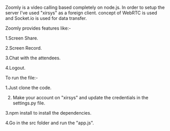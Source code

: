 Zoomly is a video calling based completely on node.js. In order to setup the server I've used "xirsys" as a foreign client.
concept of WebRTC is used and Socket.io is used for data transfer.



Zoomly provides features like:-

1.Screen Share.

2.Screen Record.

3.Chat with the attendees.

4.Logout.




To run the file:-

1.Just clone the code.

2. Make your account on "xirsys" and update the credentials in the settings.py file.

3.npm install to install the dependencies.

4.Go in the src folder and run the "app.js".

